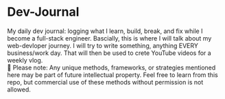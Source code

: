 # Dev-Journal
My daily dev journal: logging what I learn, build, break, and fix while I become a full-stack engineer. Bascially, this is where I will talk about my web-devloper journey.  I will try to write something, anything EVERY business/work day. That will then be used to crete YouTube videos for a weekly vlog. <br />
🚨 Please note: Any unique methods, frameworks, or strategies mentioned here may be part of future intellectual property. Feel free to learn from this repo, but commercial use of these methods without permission is not allowed.
